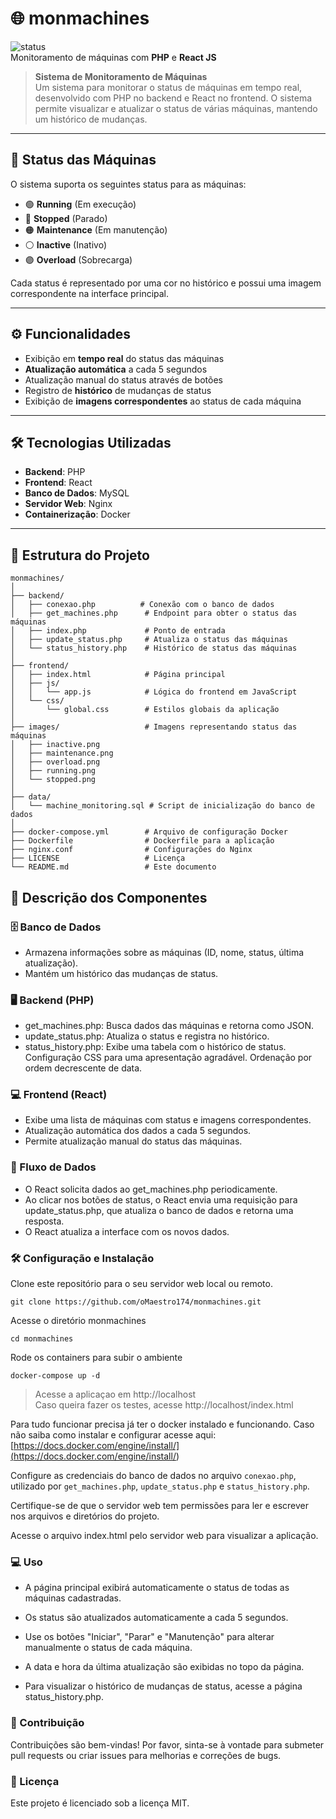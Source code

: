 # 🌐 **monmachines**

![status](https://img.shields.io/badge/status-Active-green)  
Monitoramento de máquinas com **PHP** e **React JS**

> **Sistema de Monitoramento de Máquinas**  
> Um sistema para monitorar o status de máquinas em tempo real, desenvolvido com PHP no backend e React no frontend. O sistema permite visualizar e atualizar o status de várias máquinas, mantendo um histórico de mudanças.

---

## 🚦 **Status das Máquinas**

O sistema suporta os seguintes status para as máquinas:

- 🟢 **Running** (Em execução)
- 🔴 **Stopped** (Parado)
- 🟠 **Maintenance** (Em manutenção)
- ⚪ **Inactive** (Inativo)
- 🟣 **Overload** (Sobrecarga)
<i class="fas fa-user" style="color: purple;"></i>

Cada status é representado por uma cor no histórico e possui uma imagem correspondente na interface principal.

---

## ⚙️ **Funcionalidades**

- Exibição em **tempo real** do status das máquinas
- **Atualização automática** a cada 5 segundos
- Atualização manual do status através de botões
- Registro de **histórico** de mudanças de status
- Exibição de **imagens correspondentes** ao status de cada máquina

---

## 🛠 **Tecnologias Utilizadas**

- **Backend**: PHP
- **Frontend**: React
- **Banco de Dados**: MySQL
- **Servidor Web**: Nginx
- **Containerização**: Docker

---

## 📁 **Estrutura do Projeto**

```plaintext
monmachines/
│
├── backend/
│   ├── conexao.php          # Conexão com o banco de dados
│   ├── get_machines.php      # Endpoint para obter o status das máquinas
│   ├── index.php             # Ponto de entrada
│   ├── update_status.php     # Atualiza o status das máquinas
│   └── status_history.php    # Histórico de status das máquinas
│
├── frontend/
│   ├── index.html            # Página principal
│   ├── js/
│   │   └── app.js            # Lógica do frontend em JavaScript
│   └── css/
│       └── global.css        # Estilos globais da aplicação
│
├── images/                   # Imagens representando status das máquinas
│   ├── inactive.png
│   ├── maintenance.png
│   ├── overload.png
│   ├── running.png
│   └── stopped.png
│
├── data/
│   └── machine_monitoring.sql # Script de inicialização do banco de dados
│
├── docker-compose.yml        # Arquivo de configuração Docker
├── Dockerfile                # Dockerfile para a aplicação
├── nginx.conf                # Configurações do Nginx
├── LICENSE                   # Licença
└── README.md                 # Este documento

```
## 📜 **Descrição dos Componentes**
### 🗄️ Banco de Dados

- Armazena informações sobre as máquinas (ID, nome, status, última atualização).
- Mantém um histórico das mudanças de status.

### 🖥️ Backend (PHP)
- get_machines.php: Busca dados das máquinas e retorna como JSON.
- update_status.php: Atualiza o status e registra no histórico.
- status_history.php: Exibe uma tabela com o histórico de status.
Configuração CSS para uma apresentação agradável.
Ordenação por ordem decrescente de data.

### 💻 Frontend (React)
- Exibe uma lista de máquinas com status e imagens correspondentes.
- Atualização automática dos dados a cada 5 segundos.
- Permite atualização manual do status das máquinas.

### 🔄 Fluxo de Dados


- O React solicita dados ao get_machines.php periodicamente.
- Ao clicar nos botões de status, o React envia uma requisição para update_status.php, que atualiza o banco de dados e retorna uma resposta.
- O React atualiza a interface com os novos dados.

### 🛠️ Configuração e Instalação

Clone este repositório para o seu servidor web local ou remoto.
```shell
git clone https://github.com/oMaestro174/monmachines.git
```

Acesse o diretório monmachines
```shell
cd monmachines
```

Rode os containers para subir o ambiente
```shell
docker-compose up -d
```
>Acesse a aplicaçao em http://localhost  
>Caso queira fazer os testes, acesse http://localhost/index.html



Para tudo funcionar precisa já ter o docker instalado e funcionando. Caso não saiba como instalar e configurar acesse aqui: [https://docs.docker.com/engine/install/](<https://docs.docker.com/engine/install/>)

Configure as credenciais do banco de dados no arquivo `conexao.php`, utilizado por `get_machines.php`, `update_status.php` e `status_history.php`.

Certifique-se de que o servidor web tem permissões para ler e escrever nos arquivos e diretórios do projeto.

Acesse o arquivo index.html pelo servidor web para visualizar a aplicação.

### 💻 Uso
- A página principal exibirá automaticamente o status de todas as máquinas cadastradas.
- Os status são atualizados automaticamente a cada 5 segundos.
- Use os botões "Iniciar", "Parar" e "Manutenção" para alterar manualmente o status de cada máquina.

- A data e hora da última atualização são exibidas no topo da página.
- Para visualizar o histórico de mudanças de status, acesse a página status_history.php.

### 🤝 Contribuição

Contribuições são bem-vindas! Por favor, sinta-se à vontade para submeter pull requests ou criar issues para melhorias e correções de bugs.

### 📄 Licença
Este projeto é licenciado sob a licença MIT.

